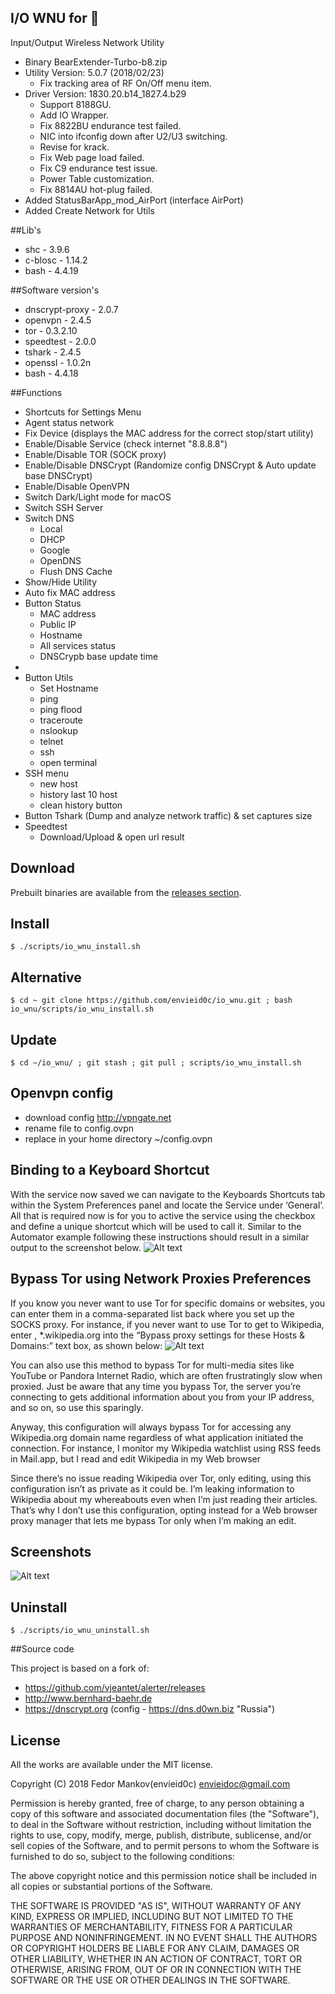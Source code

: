 ## I/O WNU for 
Input/Output Wireless Network Utility

* Binary BearExtender-Turbo-b8.zip
* Utility Version: 5.0.7 (2018/02/23)
	- Fix tracking area of RF On/Off menu item.
* Driver Version: 1830.20.b14_1827.4.b29
	- Support 8188GU.
	- Add IO Wrapper.
	- Fix 8822BU endurance test failed.
	- NIC into ifconfig down after U2/U3 switching.
	- Revise for krack.
	- Fix Web page load failed.
	- Fix C9 endurance test issue.
	- Power Table customization.
	- Fix 8814AU hot-plug failed.
* Added StatusBarApp_mod_AirPort (interface AirPort)
* Added Create Network for Utils

##Lib's
* shc - 3.9.6
* c-blosc - 1.14.2
* bash - 4.4.19

##Software version's
* dnscrypt-proxy - 2.0.7
* openvpn - 2.4.5
* tor - 0.3.2.10
* speedtest - 2.0.0
* tshark - 2.4.5
* openssl - 1.0.2n
* bash - 4.4.18

##Functions

* Shortcuts for Settings Menu
* Agent status network
* Fix Device (displays the MAC address for the correct stop/start utility)
* Enable/Disable Service (check internet "8.8.8.8")
* Enable/Disable TOR (SOCK proxy)
* Enable/Disable DNSCrypt (Randomize config DNSCrypt & Auto update base DNSCrypt)
* Enable/Disable OpenVPN
* Switch Dark/Light mode for macOS
* Switch SSH Server
* Switch DNS 
    - Local
    - DHCP
    - Google
    - OpenDNS
    - Flush DNS Cache
* Show/Hide Utility
* Auto fix MAC address
* Button Status
    - MAC address
    - Public IP
    - Hostname
    - All services status
    - DNSCrypb base update time
* 
* Button Utils 
    - Set Hostname
    - ping
    - ping flood
    - traceroute
    - nslookup
    - telnet
    - ssh
    - open terminal
* SSH menu
    - new host
    - history last 10 host
    - clean history button
* Button Tshark (Dump and analyze network traffic) & set captures size
* Speedtest
    - Download/Upload & open url result

## Download

Prebuilt binaries are available from the
[releases section](https://github.com/envieid0c/io_wnu/releases).

##  Install
```
$ ./scripts/io_wnu_install.sh
```
## Alternative 
```
$ cd ~ git clone https://github.com/envieid0c/io_wnu.git ; bash io_wnu/scripts/io_wnu_install.sh
```
## Update
```
$ cd ~/io_wnu/ ; git stash ; git pull ; scripts/io_wnu_install.sh
```
## Openvpn config
- download config http://vpngate.net
- rename file to config.ovpn
- replace in your home directory ~/config.ovpn 

## Binding to a Keyboard Shortcut

With the service now saved we can navigate to the Keyboards Shortcuts tab within the System Preferences panel and locate the Service under ‘General’. All that is required now is for you to active the service using the checkbox and define a unique shortcut which will be used to call it. Similar to the Automator example following these instructions should result in a similar output to the screenshot below.
![Alt text](/img/img5.png?raw=true "")

## Bypass Tor using Network Proxies Preferences

If you know you never want to use Tor for specific domains or websites, you can enter them in a comma-separated list back where you set up the SOCKS proxy. For instance, if you never want to use Tor to get to Wikipedia, enter , *.wikipedia.org into the “Bypass proxy settings for these Hosts & Domains:” text box, as shown below:
![Alt text](/img/img6.png?raw=true "")

You can also use this method to bypass Tor for multi-media sites like YouTube or Pandora Internet Radio, which are often frustratingly slow when proxied. Just be aware that any time you bypass Tor, the server you’re connecting to gets additional information about you from your IP address, and so on, so use this sparingly.

Anyway, this configuration will always bypass Tor for accessing any Wikipedia.org domain name regardless of what application initiated the connection. For instance, I monitor my Wikipedia watchlist using RSS feeds in Mail.app, but I read and edit Wikipedia in my Web browser

Since there’s no issue reading Wikipedia over Tor, only editing, using this configuration isn’t as private as it could be. I’m leaking information to Wikipedia about my whereabouts even when I’m just reading their articles. That’s why I don’t use this configuration, opting instead for a Web browser proxy manager that lets me bypass Tor only when I’m making an edit.


## Screenshots
![Alt text](/img/info.png?raw=true "")

##  Uninstall
```
$ ./scripts/io_wnu_uninstall.sh
```

##Source code

This project is based on a fork of:
- https://github.com/vjeantet/alerter/releases
- http://www.bernhard-baehr.de
- https://dnscrypt.org (config - https://dns.d0wn.biz "Russia")

## License

All the works are available under the MIT license.

Copyright (C) 2018 Fedor Mankov(envieid0c) <envieidoc@gmail.com>

Permission is hereby granted, free of charge, to any person obtaining a copy
of this software and associated documentation files (the "Software"), to deal
in the Software without restriction, including without limitation the rights
to use, copy, modify, merge, publish, distribute, sublicense, and/or sell
copies of the Software, and to permit persons to whom the Software is
furnished to do so, subject to the following conditions:

The above copyright notice and this permission notice shall be included in all
copies or substantial portions of the Software.

THE SOFTWARE IS PROVIDED "AS IS", WITHOUT WARRANTY OF ANY KIND, EXPRESS OR
IMPLIED, INCLUDING BUT NOT LIMITED TO THE WARRANTIES OF MERCHANTABILITY,
FITNESS FOR A PARTICULAR PURPOSE AND NONINFRINGEMENT. IN NO EVENT SHALL THE
AUTHORS OR COPYRIGHT HOLDERS BE LIABLE FOR ANY CLAIM, DAMAGES OR OTHER
LIABILITY, WHETHER IN AN ACTION OF CONTRACT, TORT OR OTHERWISE, ARISING FROM,
OUT OF OR IN CONNECTION WITH THE SOFTWARE OR THE USE OR OTHER DEALINGS IN THE
SOFTWARE.
